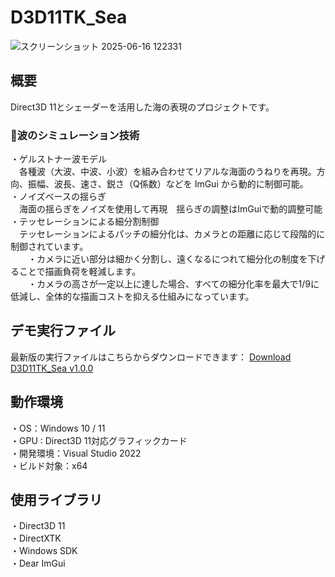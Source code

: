 
# D3D11TK_Sea
![スクリーンショット 2025-06-16 122331](https://github.com/user-attachments/assets/bd1a9669-fc15-4022-8ce5-de395f2dc53a)

## 概要
  Direct3D 11とシェーダーを活用した海の表現のプロジェクトです。  
  ### 🌊波のシミュレーション技術
  ・ゲルストナー波モデル  
  　各種波（大波、中波、小波）を組み合わせてリアルな海面のうねりを再現。方向、振幅、波長、速さ、鋭さ（Q係数）などを ImGui から動的に制御可能。    
  ・ノイズベースの揺らぎ  
  　海面の揺らぎをノイズを使用して再現　揺らぎの調整はImGuiで動的調整可能  
  ・テッセレーションによる細分割制御    
  　テッセレーションによるパッチの細分化は、カメラとの距離に応じて段階的に制御されています。    
  　　・カメラに近い部分は細かく分割し、遠くなるにつれて細分化の制度を下げることで描画負荷を軽減します。    
  　　・カメラの高さが一定以上に達した場合、すべての細分化率を最大で1/9に低減し、全体的な描画コストを抑える仕組みになっています。    
  

## デモ実行ファイル
最新版の実行ファイルはこちらからダウンロードできます：
[Download D3D11TK_Sea v1.0.0](https://github.com/Shun-ki00/D3D11TK_Sea/releases/latest)

## 動作環境
・OS：Windows 10 / 11  
・GPU : Direct3D 11対応グラフィックカード  
・開発環境：Visual Studio 2022  
・ビルド対象：x64  

## 使用ライブラリ
・Direct3D 11  
・DirectXTK  
・Windows SDK  
・Dear ImGui  
